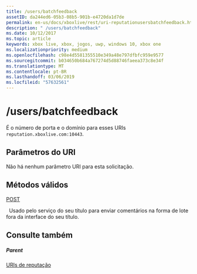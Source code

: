 ```yaml
---
title: /users/batchfeedback
assetID: da244ed6-05b3-08b5-901b-e4720da1d7de
permalink: en-us/docs/xboxlive/rest/uri-reputationusersbatchfeedback.html
description: " /users/batchfeedback"
ms.date: 10/12/2017
ms.topic: article
keywords: xbox live, xbox, jogos, uwp, windows 10, xbox one
ms.localizationpriority: medium
ms.openlocfilehash: c98e4d5581355510e349a48e797dfbfc959e9577
ms.sourcegitcommit: b034650b684a767274d5d88746faeea373c8e34f
ms.translationtype: MT
ms.contentlocale: pt-BR
ms.lasthandoff: 03/06/2019
ms.locfileid: "57632561"
---
```

# <a name="usersbatchfeedback"></a>/users/batchfeedback
 
É o número de porta e o domínio para esses URIs `reputation.xboxlive.com:10443`.
 
<a id="ID4EW"></a>

 
## <a name="uri-parameters"></a>Parâmetros do URI
 
Não há nenhum parâmetro URI para esta solicitação.
  
<a id="ID4E6"></a>

 
## <a name="valid-methods"></a>Métodos válidos

[POST](uri-reputationusersbatchfeedbackpost.md)

&nbsp;&nbsp;Usado pelo serviço do seu título para enviar comentários na forma de lote fora da interface do seu título.
 
<a id="ID4EJB"></a>

 
## <a name="see-also"></a>Consulte também
 
<a id="ID4ELB"></a>

 
##### <a name="parent"></a>Parent 

[URIs de reputação](atoc-reference-reputation.md)

   